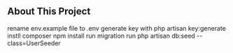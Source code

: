 

## About This Project

rename env.example file to .env
generate key with php artisan key:generate
instll composer
npm install
run migration
run php artisan db:seed --class=UserSeeder



